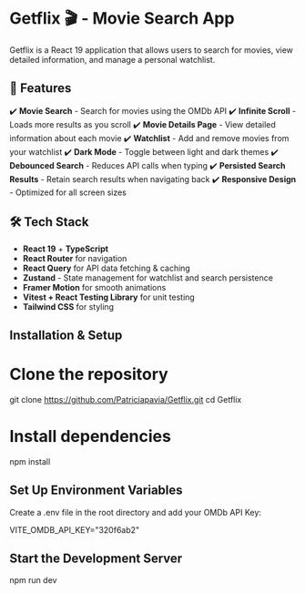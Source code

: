 # Getflix 🎬 - Movie Search App

Getflix is a React 19 application that allows users to search for movies, view detailed information, and manage a personal watchlist.

## 🚀 Features

✔️ **Movie Search** - Search for movies using the OMDb API
✔️ **Infinite Scroll** - Loads more results as you scroll
✔️ **Movie Details Page** - View detailed information about each movie
✔️ **Watchlist** - Add and remove movies from your watchlist
✔️ **Dark Mode** - Toggle between light and dark themes
✔️ **Debounced Search** - Reduces API calls when typing
✔️ **Persisted Search Results** - Retain search results when navigating back
✔️ **Responsive Design** - Optimized for all screen sizes

## 🛠️ Tech Stack

- **React 19** + **TypeScript**
- **React Router** for navigation
- **React Query** for API data fetching & caching
- **Zustand** - State management for watchlist and search persistence
- **Framer Motion** for smooth animations
- **Vitest + React Testing Library** for unit testing
- **Tailwind CSS** for styling

## Installation & Setup

# Clone the repository

git clone https://github.com/Patriciapavia/Getflix.git
cd Getflix

# Install dependencies

npm install

## Set Up Environment Variables

Create a .env file in the root directory and add your OMDb API Key:

VITE_OMDB_API_KEY="320f6ab2"

## Start the Development Server

npm run dev
